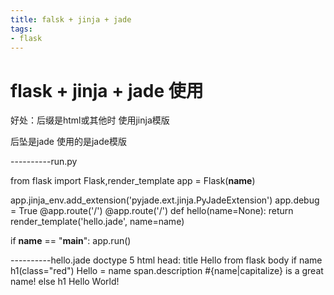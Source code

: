 ```yaml
---
title: falsk + jinja + jade 
tags:
- flask
---
```

# flask + jinja + jade 使用


好处：后缀是html或其他时 使用jinja模版

后坠是jade  使用的是jade模版

----------run.py

from flask import Flask,render_template
app = Flask(__name__)

app.jinja_env.add_extension('pyjade.ext.jinja.PyJadeExtension')
app.debug = True
@app.route('/')
@app.route('/<name>')
def hello(name=None):
    return render_template('hello.jade', name=name)

if __name__ == "__main__":
    app.run()

----------hello.jade
doctype 5
html
	head: title Hello from flask
	body
		if name
			h1(class="red") Hello 
				= name
			span.description #{name|capitalize} is a great name!
		else
			h1 Hello World!